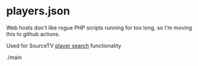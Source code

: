 # players.json  

Web hosts don't like rogue PHP scripts running for too long, so I'm moving this to github actions.  

Used for SourceTV [player search](https://imgur.com/aMC0nyE) functionality  

./main <MySQL pass> <Steam web auth ID>   